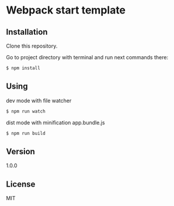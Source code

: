 # Webpack start template

## Installation

Clone this repository.

Go to project directory with terminal and run next commands there:
```sh
$ npm install
```

## Using
dev mode with file watcher
```sh
$ npm run watch
```

dist mode with minification app.bundle.js

```sh
$ npm run build
```

## Version
1.0.0

## License
MIT